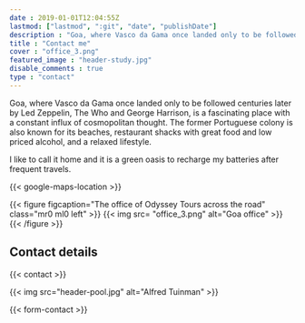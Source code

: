 ```yaml
---
date : 2019-01-01T12:04:55Z
lastmod: ["lastmod", ":git", "date", "publishDate"]
description : "Goa, where Vasco da Gama once landed only to be followed centuries later by Led Zeppelin, The Who and George Harrison, is a fascinating place with a constant influx of cosmopolitan thought. The former Portuguese colony is also known for its beaches, restaurant shacks with great food and low priced alcohol, and a relaxed lifestyle."
title : "Contact me"
cover : "office_3.png"
featured_image : "header-study.jpg"
disable_comments : true
type : "contact"
---
```


Goa, where Vasco da Gama once landed only to be followed centuries later by Led Zeppelin, The Who and George Harrison, is a fascinating place with a constant influx of cosmopolitan thought. The former Portuguese colony is also known for its beaches, restaurant shacks with great food and low priced alcohol, and a relaxed lifestyle.

I like to call it home and it is a green oasis to recharge my batteries after frequent travels.

{{< google-maps-location >}}


{{< figure figcaption="The office of Odyssey Tours across the road" class="mr0 ml0 left" >}}
	{{< img src= "office_3.png"  alt="Goa office" >}}
{{< /figure >}}


## Contact details
{{< contact >}}

{{< img src="header-pool.jpg" alt="Alfred Tuinman" >}}

{{< form-contact >}}